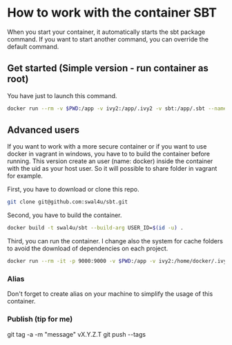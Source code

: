 # How to work with the container SBT

When you start your container, it automatically starts the sbt package command.
If you want to start another command, you can override the default command.

## Get started (Simple version - run container as root)

You have just to launch this command.

```bash
docker run --rm -v $PWD:/app -v ivy2:/app/.ivy2 -v sbt:/app/.sbt --name sbt swal4u/sbt:v1.3.7.3
```

## Advanced users

If you want to work with a more secure container or if you want to use docker in vagrant in windows, you have to to build the container before running.
This version create an user (name: docker) inside the container with the uid as your host user. So it will possible to share folder in vagrant for example.

First, you have to download or clone this repo.

```bash
git clone git@github.com:swal4u/sbt.git
```

Second, you have to build the container.

```bash
docker build -t swal4u/sbt --build-arg USER_ID=$(id -u) .
```

Third, you can run the container. I change also the system for cache folders to avoid the download of dependencies on each project.

```bash
docker run --rm -it -p 9000:9000 -v $PWD:/app -v ivy2:/home/docker/.ivy2 -v sbt:/home/docker/.sbt -v cache:/home/docker/.cache --name sbt swal4u/sbt sbt
```

### Alias

Don't forget to create alias on your machine to simplify the usage of this container.

### Publish (tip for me)

git tag -a -m "message" vX.Y.Z.T
git push --tags
